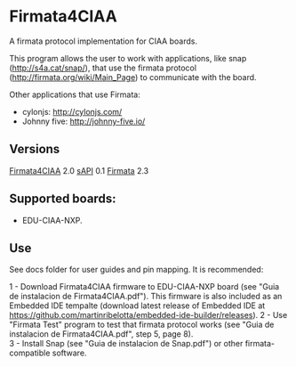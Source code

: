 # Firmata4CIAA

A firmata protocol implementation for CIAA boards.

This program allows the user to work with applications, like snap (http://s4a.cat/snap/), that use the firmata protocol (http://firmata.org/wiki/Main_Page) to communicate with the board.

Other applications that use Firmata: 

* cylonjs: http://cylonjs.com/
* Johnny five: http://johnny-five.io/

## Versions

[Firmata4CIAA](https://github.com/OlivieriIan/Firmata4CIAA) 2.0
[sAPI](https://github.com/epernia/sapi) 0.1
[Firmata](https://github.com/firmata/protocol) 2.3

## Supported boards: 

* EDU-CIAA-NXP.

## Use

See docs folder for user guides and pin mapping. It is recommended:

1 - Download Firmata4CIAA firmware to EDU-CIAA-NXP board (see "Guia de instalacion de Firmata4CIAA.pdf"). This firmware is also included as an Embedded IDE tempalte (download latest release of Embedded IDE at https://github.com/martinribelotta/embedded-ide-builder/releases).
2 - Use "Firmata Test" program to test that firmata protocol works (see "Guia de instalacion de Firmata4CIAA.pdf", step 5, page 8).  
3 - Install Snap (see "Guia de instalacion de Snap.pdf") or other firmata-compatible software.  
